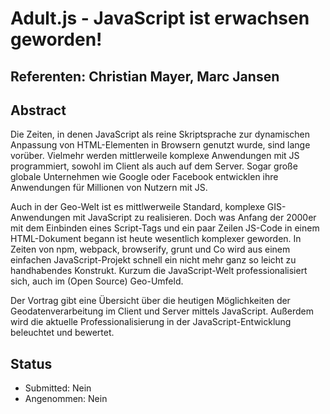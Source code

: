 # Adult.js - JavaScript ist erwachsen geworden!

## Referenten: Christian Mayer, Marc Jansen

## Abstract

Die Zeiten, in denen JavaScript als reine Skriptsprache zur dynamischen Anpassung von HTML-Elementen in Browsern genutzt wurde, sind lange vorüber. Vielmehr werden mittlerweile komplexe Anwendungen mit JS programmiert, sowohl im Client als auch auf dem Server. Sogar große globale Unternehmen wie Google oder Facebook entwicklen ihre Anwendungen für Millionen von Nutzern mit JS.

Auch in der Geo-Welt ist es mittlwerweile Standard, komplexe GIS-Anwendungen mit JavaScript zu realisieren. Doch was Anfang der 2000er mit dem Einbinden eines Script-Tags und ein paar Zeilen JS-Code in einem HTML-Dokument begann ist heute wesentlich komplexer geworden. In Zeiten von npm, webpack, browserify, grunt und Co wird aus einem einfachen JavaScript-Projekt schnell ein nicht mehr ganz so leicht zu handhabendes Konstrukt. Kurzum die JavaScript-Welt professionalisiert sich, auch im (Open Source) Geo-Umfeld.

Der Vortrag gibt eine Übersicht über die heutigen Möglichkeiten der Geodatenverarbeitung im Client und Server mittels JavaScript. Außerdem wird die aktuelle Professionalisierung in der JavaScript-Entwicklung beleuchtet und bewertet.


## Status
  * Submitted: Nein
  * Angenommen: Nein
